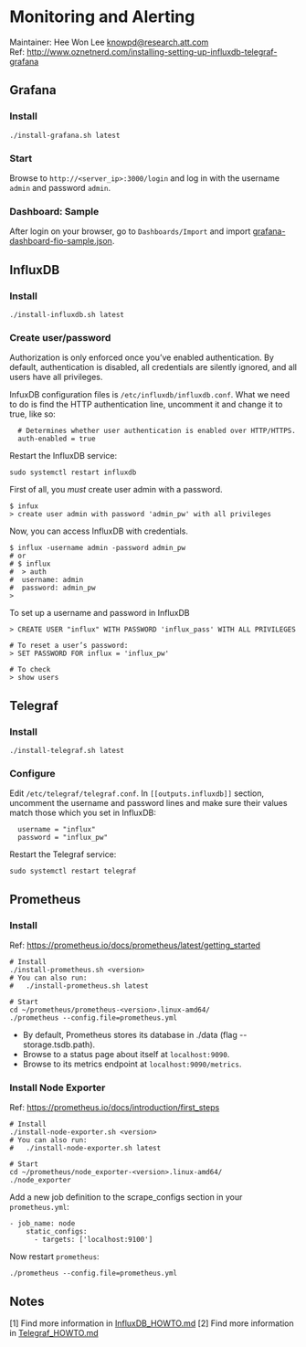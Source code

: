 # Monitoring and Alerting 
Maintainer: Hee Won Lee <knowpd@research.att.com>  
Ref: <http://www.oznetnerd.com/installing-setting-up-influxdb-telegraf-grafana>  

## Grafana
### Install   
```
./install-grafana.sh latest
```

### Start  
Browse to `http://<server_ip>:3000/login`  and log in with the username `admin` and password `admin`.

### Dashboard: Sample  
After login on your browser, go to `Dashboards/Import` and import [grafana-dashboard-fio-sample.json](grafana-dashboard-fio-sample.json).


## InfluxDB
### Install
```
./install-influxdb.sh latest
```

### Create user/password  
Authorization is only enforced once you’ve enabled authentication. By default, authentication is disabled, all credentials are silently ignored, and all users have all privileges.

InfuxDB configuration files is  `/etc/influxdb/influxdb.conf`.
What we need to do is find the HTTP authentication line, uncomment it and change it to true, like so:
```
  # Determines whether user authentication is enabled over HTTP/HTTPS.
  auth-enabled = true
```
Restart the InfluxDB service:
```
sudo systemctl restart influxdb
```
First of all, you *must* create user admin with a password.
```
$ infux
> create user admin with password 'admin_pw' with all privileges
```
Now, you can access InfluxDB with credentials.
```
$ influx -username admin -password admin_pw
# or
# $ influx
#  > auth
#  username: admin
#  password: admin_pw
>
```
To set up a username and password in InfluxDB
```
> CREATE USER "influx" WITH PASSWORD 'influx_pass' WITH ALL PRIVILEGES

# To reset a user’s password:
> SET PASSWORD FOR influx = 'influx_pw'

# To check
> show users
```

## Telegraf
### Install
```
./install-telegraf.sh latest
```

### Configure
Edit `/etc/telegraf/telegraf.conf`.
In `[[outputs.influxdb]]` section, uncomment the username and password lines and make sure their values match those which you set in InfluxDB:
```
  username = "influx"
  password = "influx_pw"
```
Restart the Telegraf service:
```
sudo systemctl restart telegraf
```

## Prometheus
### Install 
Ref: <https://prometheus.io/docs/prometheus/latest/getting_started>

```
# Install
./install-prometheus.sh <version>
# You can also run:
#   ./install-prometheus.sh latest

# Start
cd ~/prometheus/prometheus-<version>.linux-amd64/
./prometheus --config.file=prometheus.yml
```
- By default, Prometheus stores its database in ./data (flag --storage.tsdb.path).
- Browse to a status page about itself at `localhost:9090`.
- Browse to its metrics endpoint at `localhost:9090/metrics`.

### Install Node Exporter
Ref: <https://prometheus.io/docs/introduction/first_steps>
```
# Install
./install-node-exporter.sh <version>
# You can also run:
#   ./install-node-exporter.sh latest

# Start
cd ~/prometheus/node_exporter-<version>.linux-amd64/
./node_exporter
```
Add a new job definition to the scrape_configs section in your `prometheus.yml`:
```
- job_name: node
    static_configs:
      - targets: ['localhost:9100']
```
Now restart `prometheus`:
```
./prometheus --config.file=prometheus.yml
```

## Notes
[1] Find more information in [InfluxDB\_HOWTO.md](./InfluxDB_HOWTO.md)
[2] Find more information in [Telegraf\_HOWTO.md](./Telegraf_HOWTO.md)
